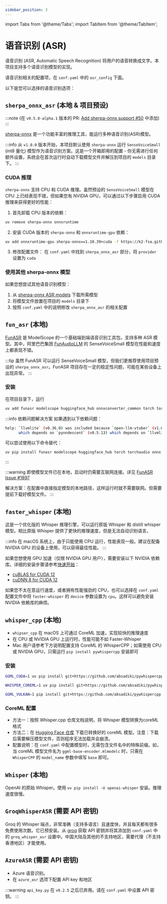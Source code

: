 ```yaml
---
sidebar_position: 3
---
```

import Tabs from '@theme/Tabs';
import TabItem from '@theme/TabItem';

# 语音识别 (ASR)

语音识别 (ASR, Automatic Speech Recognition) 将用户的语音转换成文字。本项目支持多个语音识别模型的实现。

语音识别相关的配置项，在 `conf.yaml` 中的 `asr_config` 下面。

以下是您可以选择的语音识别选项：


## `sherpa_onnx_asr` (本地 & 项目预设)

:::note
(在 `v0.5.0-alpha.1` 版本的 PR: [Add sherpa-onnx support #50](https://github.com/t41372/Open-LLM-VTuber/pull/50) 中添加)
:::

[sherpa-onnx](https://github.com/k2-fsa/sherpa-onnx) 是一个功能丰富的推理工具，能运行多种语音识别(ASR)模型。

:::info
从 `v1.0.0` 版本开始，本项目默认使用 `sherpa-onnx` 运行 `SenseVoiceSmall` (int8 量化) 模型作为语音识别方案。这是一个开箱即用的配置 - 你无需进行任何额外设置，系统会在首次运行时自动下载模型文件并解压到项目的 `models` 目录下。
:::

### CUDA 推理
`sherpa-onnx` 支持 CPU 和 CUDA 推理。虽然预设的 `SenseVoiceSmall` 模型在 CPU 上已经表现不错，但如果您有 NVIDIA GPU，可以通过以下步骤启用 CUDA 推理来获得更好的性能：

1. 首先卸载 CPU 版本的依赖：
```sh
uv remove sherpa-onnx onnxruntime
```

2. 安装 CUDA 版本的 `sherpa-onnx` 和 `onnxruntime-gpu` 依赖：
```sh
uv add onnxruntime-gpu sherpa-onnx==1.10.39+cuda -f https://k2-fsa.github.io/sherpa/onnx/cuda.html 
```

3. 修改配置文件：
在 `conf.yaml` 中找到 `sherpa_onnx_asr` 部分，将 `provider` 设置为 `cuda`

### 使用其他 sherpa-onnx 模型

如果您想尝试其他语音识别模型：
1. 从 [sherpa-onnx ASR models](https://github.com/k2-fsa/sherpa-onnx/releases/tag/asr-models) 下载所需模型
2. 将模型文件放置在项目的 `models` 目录下
3. 按照 `conf.yaml` 中的说明修改 `sherpa_onnx_asr` 的相关配置

## `fun_asr` (本地)

[FunASR](https://github.com/modelscope/FunASR?tab=readme-ov-file) 是 ModelScope 的一个基础端到端语音识别工具包，支持多种 ASR 模型。其中，阿里巴巴集团 [FunAudioLLM](https://github.com/FunAudioLLM/SenseVoice) 的 SenseVoiceSmall 模型在性能和速度上都表现不错。

:::tip
虽然 FunASR 可以运行 SenseVoiceSmall 模型，但我们更推荐使用项目预设的 `sherpa_onnx_asr`。FunASR 项目存在一定的稳定性问题，可能在某些设备上出现异常。
:::

### 安装

在项目目录下，运行
```sh
uv add funasr modelscope huggingface_hub onnxconverter_common torch torchaudio onnx
```

:::info 依赖问题解决方案
如果遇到以下依赖问题：

```sh
help: `llvmlite` (v0.36.0) was included because `open-llm-vtuber` (v1.0.0a1) depends on `funasr` (v1.2.2) which depends on `umap-learn` (v0.5.7)
      which depends on `pynndescent` (v0.5.13) which depends on `llvmlite`
```
可以尝试使用以下命令替代：

```sh
uv pip install funasr modelscope huggingface_hub torch torchaudio onnx onnxconverter_common
```
:::

:::warning
即使模型文件已在本地，启动时仍需要互联网连接。详见 [FunASR Issue #1897](https://github.com/modelscope/FunASR/issues/1897)

解决方案：在配置中直接指定模型的本地路径，这样运行时就不需要联网。但需要提前下载好模型文件。
:::

## `faster_whisper` (本地)

这是一个优化版的 Whisper 推理引擎，可以运行原版 Whisper 和 distill whisper 模型。相比原版 Whisper 提供了更快的推理速度，但是无法自动识别语言。

:::info
在 macOS 系统上，由于只能使用 CPU 运行，性能表现一般。建议在配备 NVIDIA GPU 的设备上使用，可以获得最佳性能。
:::

如果您想使用 GPU 加速（仅限 NVIDIA GPU 用户），需要安装以下 NVIDIA 依赖库。详细的安装步骤请参考[快速开始](/docs/quick-start.md)：
- [cuBLAS for CUDA 12](https://developer.nvidia.com/cublas)
- [cuDNN 8 for CUDA 12](https://developer.nvidia.com/cudnn)

如果您不太在意运行速度，或者拥有性能强劲的 CPU，也可以选择在 `conf.yaml` 配置文件中将 `faster-whisper` 的 `device` 参数设置为 `cpu`。这样可以避免安装 NVIDIA 依赖库的麻烦。

## `whisper_cpp` (本地)
- `whipser_cpp` 在 macOS 上可通过 CoreML 加速，实现较快的推理速度
- 在 CPU 或 NVIDIA GPU 上运行时，性能可能不如 Faster-Whisper
- Mac 用户请参考下方说明配置支持 CoreML 的 WhisperCPP；如需使用 CPU 或 NVIDIA GPU，只需运行 `pip install pywhispercpp` 安装即可

### 安装

<Tabs>
  <TabItem value="nvidia-gpu" label="NVIDIA GPU">

```bash
GGML_CUDA=1 uv pip install git+https://github.com/absadiki/pywhispercpp
```

  </TabItem>
  <TabItem value="macos" label="macOS">

```bash
WHISPER_COREML=1 uv pip install git+https://github.com/absadiki/pywhispercpp
```

  </TabItem>
  <TabItem value="vulkan" label="Vulkan">

```bash
GGML_VULKAN=1 pip install git+https://github.com/absadiki/pywhispercpp
```

  </TabItem>
</Tabs>

### CoreML 配置
- 方法一：按照 Whisper.cpp 仓库文档说明，将 Whisper 模型转换为coreML 格式
- 方法二：在 [Hugging Face 仓库](https://huggingface.cochidiwilliams/whisper.cpp-coreml/tree/main) 下载已转换好的 coreML 模型。注意：下载后需要解压模型文件，否则程序无法加载并会崩溃。
- 配置说明：在 `conf.yaml` 中配置模型时，无需包含文件名中的特殊前缀。如，当 coreML 模型文件名为 `ggml-base-encoder.mlmodelc` 时，只需在`WhisperCPP` 的 `model_name` 参数中填写 `base` 即可。

## `Whisper` (本地)

OpenAI 的原始 Whisper。使用 `uv pip install -U openai-whisper` 安装。推理速度很慢。


## `GroqWhisperASR` (需要 API 密钥)

Groq 的 Whisper 端点，非常准确（支持多语言）且速度快，并且每天都有很多免费使用次数。它已预安装。从 [groq](https://console.groq.com/keys) 获取 API 密钥并将其添加到 `conf.yaml` 中的 `groq_whisper_asr` 设置中。中国大陆及其他的不支持地区，需要代理（不支持香港地区）才能使用。

## `AzureASR` (需要 API 密钥)

- Azure 语音识别。
- 在 `azure_asr` 选项下配置 API key 和地区

:::warning
`api_key.py` 在 `v0.2.5` 之后已弃用。请在 `conf.yaml` 中设置 API 密钥。
:::
